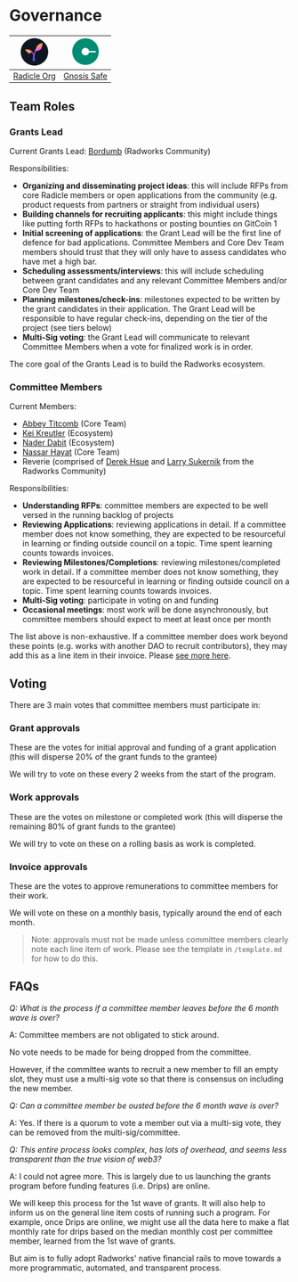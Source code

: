 # Governance

| <img src="../src/radicle_logo.png?s=50" width="50"> | <img src="../src/gnosis_logo.png?s=50" width="50"> |
| :-: | :-: |
| [Radicle Org](https://app.radicle.network/orgs/0x8e9c37cc9a8fbb96400954c1ef2b351176fe0803) | [Gnosis Safe](https://gnosis-safe.io/app/eth:0x394B920c5d39E0Ca40fCa2871569B6B90D750c7c/balances) |

## Team Roles

### Grants Lead

Current Grants Lead:
[Bordumb](https://twitter.com/bordumbb) (Radworks Community)

Responsibilities:
* **Organizing and disseminating project ideas**: this will include RFPs from core Radicle members or open applications from the community (e.g. product requests from partners or straight from individual users)
* **Building channels for recruiting applicants**: this might include things like putting forth RFPs to hackathons or posting bounties on GitCoin 1
* **Initial screening of applications**: the Grant Lead will be the first line of defence for bad applications. Committee Members and Core Dev Team members should trust that they will only have to assess candidates who have met a high bar.
* **Scheduling assessments/interviews**: this will include scheduling between grant candidates and any relevant Committee Members and/or Core Dev Team
* **Planning milestones/check-ins**: milestones expected to be written by the grant candidates in their application. The Grant Lead will be responsible to have regular check-ins, depending on the tier of the project (see tiers below)
* **Multi-Sig voting**: the Grant Lead will communicate to relevant Committee Members when a vote for finalized work is in order.

The core goal of the Grants Lead is to build the Radworks ecosystem.

### Committee Members

Current Members:
- [Abbey Titcomb](https://twitter.com/abbey_titcomb) (Core Team)
- [Kei Kreutler](https://twitter.com/keikreutler) (Ecosystem)
- [Nader Dabit](https://twitter.com/dabit3) (Ecosystem)
- [Nassar Hayat](https://twitter.com/nassarhayat) (Core Team)
- Reverie (comprised of [Derek Hsue](https://twitter.com/derek_hsue) and [Larry Sukernik](https://twitter.com/lsukernik) from the Radworks Community)

Responsibilities:
* **Understanding RFPs**: committee members are expected to be well versed in the running backlog of projects 
* **Reviewing Applications**: reviewing applications in detail. If a committee member does not know something, they are expected to be resourceful in learning or finding outside council on a topic. Time spent learning counts towards invoices.
* **Reviewing Milestones/Completions**: reviewing milestones/completed work in detail. If a committee member does not know something, they are expected to be resourceful in learning or finding outside council on a topic. Time spent learning counts towards invoices.
* **Multi-Sig voting**: participate in voting on and funding
* **Occasional meetings**: most work will be done asynchronously, but committee members should expect to meet at least once per month

The list above is non-exhaustive. If a committee member does work beyond these points (e.g. works with another DAO to recruit contributors), they may add this as a line item in their invoice. Please [see more here](https://github.com/radicle-dev/radicle-grants/tree/main/governance/remuneration).

## Voting

There are 3 main votes that committee members must participate in:

### Grant approvals
These are the votes for initial approval and funding of a grant application (this will disperse 20% of the grant funds to the grantee)

We will try to vote on these every 2 weeks from the start of the program.

### Work approvals
These are the votes on milestone or completed work (this will disperse the remaining 80% of grant funds to the grantee)

We will try to vote on these on a rolling basis as work is completed.

### Invoice approvals
These are the votes to approve remunerations to committee members for their work. 

We will vote on these on a monthly basis, typically around the end of each month.

> Note: approvals must not be made unless committee members clearly note each line item of work. Please see the template in `/template.md` for how to do this.

## FAQs

*Q: What is the process if a committee member leaves before the 6 month wave is over?*

A: Committee members are not obligated to stick around.

No vote needs to be made for being dropped from the committee.

However, if the committee wants to recruit a new member to fill an empty slot, they must use a multi-sig vote so that there is consensus on including the new member.

*Q: Can a committee member be ousted before the 6 month wave is over?*

A: Yes.  If there is a quorum to vote a member out via a multi-sig vote, they can be removed from the multi-sig/committee.

*Q: This entire process looks complex, has lots of overhead, and seems less transparent than the true vision of web3?*

A: I could not agree more. This is largely due to us launching the grants program before funding features (i.e. Drips) are online. 

We will keep this process for the 1st wave of grants. It will also help to inform us on the general line item costs of running such a program. For example, once Drips are online, we might use all the data here to make a flat monthly rate for drips based on the median monthly cost per committee member, learned from the 1st wave of grants.

But aim is to fully adopt Radworks' native financial rails to move towards a more programmatic, automated, and transparent process.
